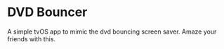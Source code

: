 # DVD Bouncer

A simple tvOS app to mimic the dvd bouncing screen saver.  Amaze your friends with this.
